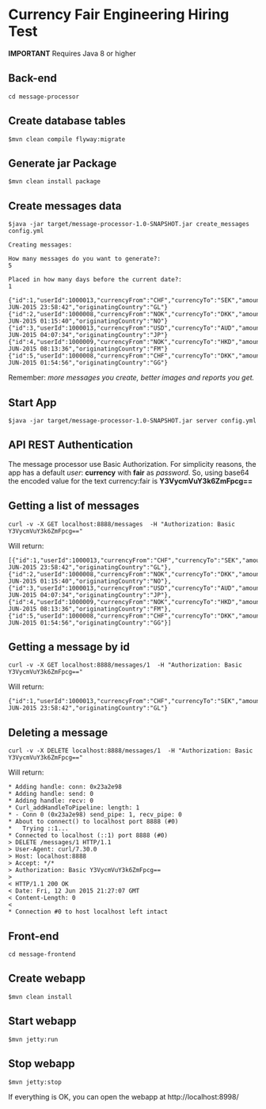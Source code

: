 Currency Fair Engineering Hiring Test
=====================================
**IMPORTANT**
Requires Java 8 or higher

Back-end
--------
```
cd message-processor
```
Create database tables
----------------------
```
$mvn clean compile flyway:migrate
```

Generate jar Package
-------------------------
```
$mvn clean install package
```

Create messages data
---------------------

```
$java -jar target/message-processor-1.0-SNAPSHOT.jar create_messages config.yml

Creating messages:

How many messages do you want to generate?:
5

Placed in how many days before the current date?:
1

{"id":1,"userId":1000013,"currencyFrom":"CHF","currencyTo":"SEK","amountSell":1027.87,"amountBuy":1594.73,"rate":0.62,"timePlaced":"10-JUN-2015 23:58:42","originatingCountry":"GL"}
{"id":2,"userId":1000008,"currencyFrom":"NOK","currencyTo":"DKK","amountSell":1346.05,"amountBuy":1985.05,"rate":0.63,"timePlaced":"11-JUN-2015 01:15:40","originatingCountry":"NO"}
{"id":3,"userId":1000013,"currencyFrom":"USD","currencyTo":"AUD","amountSell":1174.14,"amountBuy":1622.72,"rate":0.51,"timePlaced":"11-JUN-2015 04:07:34","originatingCountry":"JP"}
{"id":4,"userId":1000009,"currencyFrom":"NOK","currencyTo":"HKD","amountSell":1629.95,"amountBuy":1545.34,"rate":0.69,"timePlaced":"11-JUN-2015 08:13:36","originatingCountry":"FM"}
{"id":5,"userId":1000008,"currencyFrom":"CHF","currencyTo":"DKK","amountSell":1965.60,"amountBuy":1094.23,"rate":0.54,"timePlaced":"11-JUN-2015 01:54:56","originatingCountry":"GG"}

```
Remember: *more messages you create, better images and reports you get.*

Start App
-------------------------
```
$java -jar target/message-processor-1.0-SNAPSHOT.jar server config.yml 
```


API REST Authentication
------------------------
The message processor use Basic Authorization. For simplicity reasons, the app has a default *user*: **currency** with **fair** as *password*. So, using base64 the encoded value for the text currency:fair is **Y3VycmVuY3k6ZmFpcg==**

Getting a list of messages
------------------------------------

```
curl -v -X GET localhost:8888/messages  -H "Authorization: Basic Y3VycmVuY3k6ZmFpcg=="
```
Will return:

```
[{"id":1,"userId":1000013,"currencyFrom":"CHF","currencyTo":"SEK","amountSell":1027.87,"amountBuy":1594.73,"rate":0.62,"timePlaced":"10-JUN-2015 23:58:42","originatingCountry":"GL"},
{"id":2,"userId":1000008,"currencyFrom":"NOK","currencyTo":"DKK","amountSell":1346.05,"amountBuy":1985.05,"rate":0.63,"timePlaced":"11-JUN-2015 01:15:40","originatingCountry":"NO"},
{"id":3,"userId":1000013,"currencyFrom":"USD","currencyTo":"AUD","amountSell":1174.14,"amountBuy":1622.72,"rate":0.51,"timePlaced":"11-JUN-2015 04:07:34","originatingCountry":"JP"},
{"id":4,"userId":1000009,"currencyFrom":"NOK","currencyTo":"HKD","amountSell":1629.95,"amountBuy":1545.34,"rate":0.69,"timePlaced":"11-JUN-2015 08:13:36","originatingCountry":"FM"},
{"id":5,"userId":1000008,"currencyFrom":"CHF","currencyTo":"DKK","amountSell":1965.60,"amountBuy":1094.23,"rate":0.54,"timePlaced":"11-JUN-2015 01:54:56","originatingCountry":"GG"}]
```

Getting a message by id
---------------------------

```
curl -v -X GET localhost:8888/messages/1  -H "Authorization: Basic Y3VycmVuY3k6ZmFpcg=="
```

Will return:

```
{"id":1,"userId":1000013,"currencyFrom":"CHF","currencyTo":"SEK","amountSell":1027.87,"amountBuy":1594.73,"rate":0.62,"timePlaced":"10-JUN-2015 23:58:42","originatingCountry":"GL"}
```

Deleting a message
-----------------------

```
curl -v -X DELETE localhost:8888/messages/1  -H "Authorization: Basic Y3VycmVuY3k6ZmFpcg=="
```

Will return:

```
* Adding handle: conn: 0x23a2e98
* Adding handle: send: 0
* Adding handle: recv: 0
* Curl_addHandleToPipeline: length: 1
* - Conn 0 (0x23a2e98) send_pipe: 1, recv_pipe: 0
* About to connect() to localhost port 8888 (#0)
*   Trying ::1...
* Connected to localhost (::1) port 8888 (#0)
> DELETE /messages/1 HTTP/1.1
> User-Agent: curl/7.30.0
> Host: localhost:8888
> Accept: */*
> Authorization: Basic Y3VycmVuY3k6ZmFpcg==
>
< HTTP/1.1 200 OK
< Date: Fri, 12 Jun 2015 21:27:07 GMT
< Content-Length: 0
<
* Connection #0 to host localhost left intact
```

Front-end
---------
```
cd message-frontend
```
Create webapp
----------------------
```
$mvn clean install
```

Start webapp
-------------------------
```
$mvn jetty:run
```

Stop webapp
-------------------------
```
$mvn jetty:stop
```

If everything is OK, you can open the webapp at http://localhost:8998/
